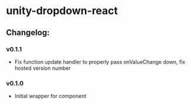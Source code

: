 # unity-dropdown-react

## Changelog:

### v0.1.1
- Fix function update handler to properly pass onValueChange down, fix hosted version number

### v0.1.0
- Initial wrapper for component
